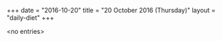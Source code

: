 +++
date = "2016-10-20"
title = "20 October 2016 (Thursday)"
layout = "daily-diet"
+++

<p>&lt;no entries&gt;</p>
